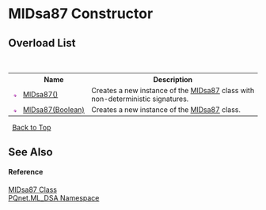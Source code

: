 # MlDsa87 Constructor 
 


## Overload List
&nbsp;<table><tr><th></th><th>Name</th><th>Description</th></tr><tr><td>![Public method](media/pubmethod.gif "Public method")</td><td><a href="4e3f0ae9-93c7-608a-7959-b9b96fb11828.md">MlDsa87()</a></td><td>
Creates a new instance of the <a href="0bc1fa73-65a8-a213-0f32-e15c1e4d3c62.md">MlDsa87</a> class with non-deterministic signatures.</td></tr><tr><td>![Public method](media/pubmethod.gif "Public method")</td><td><a href="52a71122-9e64-8006-7f61-762e388a0658.md">MlDsa87(Boolean)</a></td><td>
Creates a new instance of the <a href="0bc1fa73-65a8-a213-0f32-e15c1e4d3c62.md">MlDsa87</a> class.</td></tr></table>&nbsp;
<a href="#mldsa87-constructor">Back to Top</a>

## See Also


#### Reference
<a href="0bc1fa73-65a8-a213-0f32-e15c1e4d3c62.md">MlDsa87 Class</a><br /><a href="098c2ae7-a283-47c8-9739-d51bf939ff87.md">PQnet.ML_DSA Namespace</a><br />